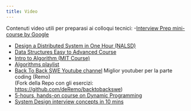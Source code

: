 ```yaml
---
title: Video
---
```


Contenuti video utili per preparasi ai colloqui tecnici:
 -[Interview Prep mini-course by Google](https://techdevguide.withgoogle.com/paths/interview)
- [Design a Distributed System in One Hour (NALSD)](https://www.youtube.com/watch?v=bOXkgMuVuYY)
- [Data Structures Easy to Advanced Course](https://www.youtube.com/watch?v=RBSGKlAvoiM)
- [Intro to Algorithm (MIT Course)](https://www.youtube.com/playlist?list=PLUl4u3cNGP63EdVPNLG3ToM6LaEUuStEY)
- [Algorithms playlist](https://www.youtube.com/playlist?list=PLDN4rrl48XKpZkf03iYFl-O29szjTrs_O)
- [Back To Back SWE Youtube channel](https://www.youtube.com/channel/UCmJz2DV1a3yfgrR7GqRtUUA) Miglior youtuber per la parte coding (Remo) <br />
  (Fork della Repo con gli esercizi: https://github.com/deRemo/backtobackswe)
- [5-hours, hands-on course on Dynamic Programming ](https://www.youtube.com/watch?v=oBt53YbR9Kk)
- [System Design interview concepts in 10 mins](https://www.youtube.com/watch?v=REB_eGHK_P4)
